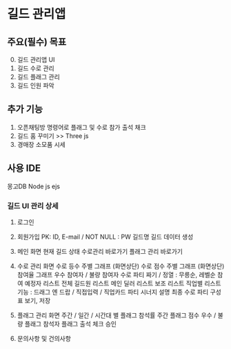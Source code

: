 # 길드 관리앱

## 주요(필수) 목표

0. 길드 관리앱 UI
1. 길드 수로 관리
2. 길드 플래그 관리
3. 길드 인원 파악


## 추가 기능

1. 오픈채팅방 명령어로 플래그 및 수로 참가 출석 채크
2. 길드 홈 꾸미기 >> Three js
3. 경매장 소모품 시세

## 사용 IDE

몽고DB
Node js
ejs

### 길드 UI 관리 상세

1. 로그인

2. 회원가입
    PK: ID, E-mail / NOT NULL : PW 길드명
    길드 데이터 생성

3. 메인 화면
    현재 길드 상태
    수로관리 바로가기
    플래그 관리 바로가기

4. 수로 관리 화면
    수로 등수 주별 그래프 (화면상단)
    수로 점수 주별 그래프 (화면상단)
    참여율 그래프
    우수 참여자 / 불량 참여자
    수로 파티 짜기 / 정열 : 무릉순, 레벨순
        참여 예정자 리스트
        전체 길드원 리스트
            메인 딜러 리스트
            보조 리스트
            직업별 리스트
        기능 : 드래그 엔 드랍 / 직접입력 / 직업카드
        파티 시너지 설명
        최종 수로 파티 구성표 보기, 저장

5. 플래그 관리 화면
    주간 / 일간 / 시간대 별 플래그 참석률
    주간 플래그 점수
    우수 / 불량 플래그 참석자
    플래그 출석 체크 승인

6. 문의사항 및 건의사항


